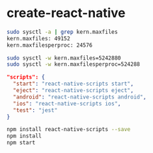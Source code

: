 # create-react-native

```bash
sudo sysctl -a | grep kern.maxfiles
kern.maxfiles: 49152
kern.maxfilesperproc: 24576
```
```bash
sudo sysctl -w kern.maxfiles=5242880
sudo sysctl -w kern.maxfilesperproc=524288
```
```json
"scripts": {
  "start": "react-native-scripts start",
  "eject": "react-native-scripts eject",
  "android": "react-native-scripts android",
  "ios": "react-native-scripts ios",
  "test": "jest"
}
```
```bash
npm install react-native-scripts --save
npm install
npm start
```

<!--stackedit_data:
eyJoaXN0b3J5IjpbLTIxMjQ2ODEyNTcsLTE4NjA4ODcwODgsLT
E1OTEyNTYwNzVdfQ==
-->